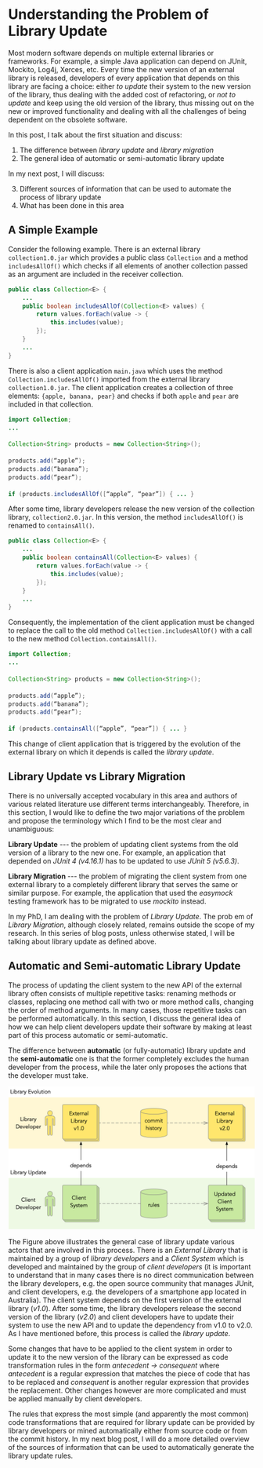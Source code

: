 # Understanding the Problem of Library Update

Most modern software depends on multiple external libraries or frameworks. For example, a simple Java application can depend on JUnit, Mockito, Log4j, Xerces, etc. Every time the new version of an external library is released, developers of every application that depends on this library are facing a choice: either *to update* their system to the new version of the library, thus dealing with the added cost of refactoring, or *not to update* and keep using the old version of the library, thus missing out on the new or improved functionality and dealing with all the challenges of being dependent on the obsolete software.

In this post, I talk about the first situation and discuss:

1. The difference between *library update* and *library migration*
2. The general idea of automatic or semi-automatic library update

In my next post, I will discuss:

3. Different sources of information that can be used to automate the process of library update
4. What has been done in this area

## A Simple Example

Consider the following example. There is an external library `collection1.0.jar` which provides a public class `Collection` and a method `includesAllOf()` which checks if all elements of another collection passed as an argument are included in the receiver collection.

```Java
public class Collection<E> {
    ...
    public boolean includesAllOf(Collection<E> values) {
        return values.forEach(value -> {
            this.includes(value);
        });
    }
    ...
}
```

There is also a client application `main.java` which uses the method `Collection.includesAllOf()` imported from the external library `collection1.0.jar`. The client application creates a collection of three elements: `{apple, banana, pear}` and checks if both `apple` and `pear` are included in that collection.

```Java
import Collection;
...

Collection<String> products = new Collection<String>();

products.add(“apple”);
products.add(“banana”);
products.add(“pear”);

if (products.includesAllOf([“apple”, “pear”]) { ... }
```

After some time, library developers release the new version of the collection library, `collection2.0.jar`. In this version, the method `includesAllOf()` is renamed to `containsAll()`.

```Java
public class Collection<E> {
    ...
    public boolean containsAll(Collection<E> values) {
        return values.forEach(value -> {
            this.includes(value);
        });
    }
    ...
}
```

Consequently, the implementation of the client application must be changed to replace the call to the old method `Collection.includesAllOf()` with a call to the new method `Collection.containsAll()`.

```Java
import Collection;
...

Collection<String> products = new Collection<String>();

products.add(“apple”);
products.add(“banana”);
products.add(“pear”);

if (products.containsAll([“apple”, “pear”]) { ... }
```

This change of client application that is triggered by the evolution of the external library on which it depends is called the *library update*.

## Library Update vs Library Migration

There is no universally accepted vocabulary in this area and authors of various related literature use different terms interchangeably. Therefore, in this section, I would like to define the two major variations of the problem and propose the terminology which I find to be the most clear and unambiguous:

**Library Update** --- the problem of updating client systems from the old version of a library to the new one. For example, an application that depended on *JUnit 4 (v4.16.1)* has to be updated to use *JUnit 5 (v5.6.3)*.

**Library Migration** --- the problem of migrating the client system from one external library to a completely different library that serves the same or similar purpose. For example, the application that used the *easymock* testing framework has to be migrated to use *mockito* instead.

In my PhD, I am dealing with the problem of *Library Update*. The prob
em of *Library Migration*, although closely related, remains outside the scope of my research. In this series of blog posts, unless otherwise stated, I will be talking about library update as defined above.

## Automatic and Semi-automatic Library Update

The process of updating the client system to the new API of the external library often consists of multiple repetitive tasks: renaming methods or classes, replacing one method call with two or more method calls, changing the order of method arguments. In many cases, those repetitive tasks can be performed automatically. In this section, I discuss the general idea of how we can help client developers update their software by making at least part of this process automatic or semi-automatic.

The difference between **automatic** (or fully-automatic) library update and the **semi-automatic** one is that the former completely excludes the human developer from the process, while the later only proposes the actions that the developer must take.

![Figure 1. Library update](../img/LibraryUpdate.png)

The Figure above illustrates the general case of library update various actors that are involved in this process. There is an *External Library* that is maintained by a group of *library developers* and a *Client System* which is developed and maintained by the group of *client developers* (it is important to understand that in many cases there is no direct communication between the library developers, e.g. the open source community that manages JUnit, and client developers, e.g. the developers of a smartphone app located in Australia). The client system depends on the first version of the external library (*v1.0*). After some time, the library developers release the second version of the library (*v2.0*) and client developers have to update their system to use the new API and to update the dependency from v1.0 to v2.0. As I have mentioned before, this process is called the *library update*.

Some changes that have to be applied to the client system in order to update it to the new version of the library can be expressed as code transformation rules in the form *antecedent -> consequent* where *antecedent* is a regular expression that matches the piece of code that has to be replaced and *consequent* is another regular expression that provides the replacement. Other changes however are more complicated and must be applied manually by client developers.

The rules that express the most simple (and apparently the most common) code transformations that are required for library update can be provided by library developers or mined automatically either from source code or from the commit history. In my next blog post, I will do a more detailed overview of the sources of information that can be used to automatically generate the library update rules.
